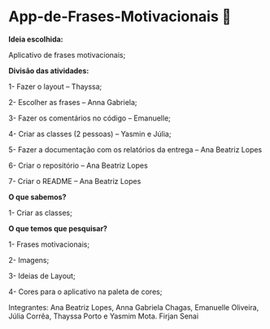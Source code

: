 # App-de-Frases-Motivacionais 📃

**Ideia escolhida:** 

Aplicativo de frases motivacionais; 

**Divisão das atividades:**

1-	Fazer o layout – Thayssa; 

2-	Escolher as frases – Anna Gabriela; 

3-	Fazer os comentários no código – Emanuelle; 

4-	Criar as classes (2 pessoas) – Yasmin e Júlia;

5-	 Fazer a documentação com os relatórios da entrega – Ana Beatriz Lopes

6-	Criar o repositório – Ana Beatriz Lopes

7-	Criar o README – Ana Beatriz Lopes

**O que sabemos?**

1- Criar as classes;

**O que temos que pesquisar?** 

1- Frases motivacionais;

2- Imagens;

3- Ideias de Layout;

4- Cores para o aplicativo na paleta de cores;



Integrantes: Ana Beatriz Lopes, Anna Gabriela Chagas, Emanuelle Oliveira, Júlia Corrêa, Thayssa Porto e Yasmim Mota.
Firjan Senai
